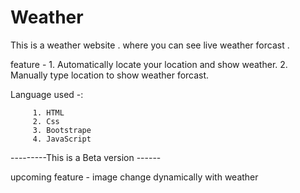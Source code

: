 # Weather

This is a weather website . 
where you can see live weather forcast .

feature - 
	    1. Automatically locate your location and show weather. 
            2. Manually type location to show weather forcast.


Language used -:   		

	     1. HTML
         2. Css
	     3. Bootstrape
	     4. JavaScript

---------This is a Beta version ------

upcoming feature - image change dynamically with weather 
